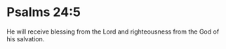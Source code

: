 # Psalms 24:5

He will receive blessing from the Lord and righteousness from the God of his salvation.
